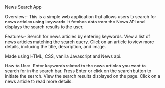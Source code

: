 News Search App

Overview:-
This is a simple web application that allows users to search for news articles using keywords. It fetches data from the News API and displays the search results to the user.

Features:-
Search for news articles by entering keywords.
View a list of news articles matching the search query.
Click on an article to view more details, including the title, description, and image.

Made using HTML, CSS, vanilla Javascript and News api.

How to Use:-
Enter keywords related to the news articles you want to search for in the search bar.
Press Enter or click on the search button to initiate the search.
View the search results displayed on the page.
Click on a news article to read more details.

